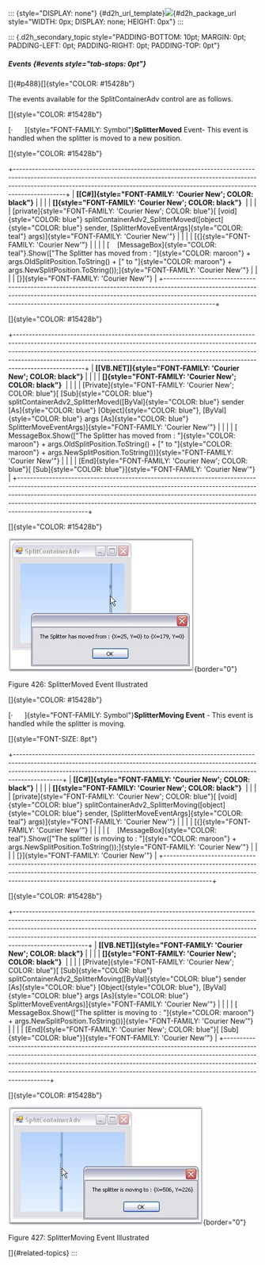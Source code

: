 ::: {style="DISPLAY: none"}
[](ms-xhelp:///?Id=d2h_url_template){#d2h_url_template}![](!package_url!){#d2h_package_url style="WIDTH: 0px; DISPLAY: none; HEIGHT: 0px"}
:::

::: {.d2h_secondary_topic style="PADDING-BOTTOM: 10pt; MARGIN: 0pt; PADDING-LEFT: 0pt; PADDING-RIGHT: 0pt; PADDING-TOP: 0pt"}
##### Events {#events style="tab-stops: 0pt"}

[]{#p488}[]{style="COLOR: #15428b"} 

The events available for the SplitContainerAdv control are as follows.

[]{style="COLOR: #15428b"} 

[·      ]{style="FONT-FAMILY: Symbol"}**SplitterMoved** Event- This event is handled when the splitter is moved to a new position.

[]{style="COLOR: #15428b"} 

+----------------------------------------------------------------------------------------------------------------------------------------------------------------------------------------------------------------------------------------------------------+
| **[\[C#\]]{style="FONT-FAMILY: 'Courier New'; COLOR: black"}**                                                                                                                                                                                           |
|                                                                                                                                                                                                                                                          |
| **[]{style="FONT-FAMILY: 'Courier New'; COLOR: black"}**                                                                                                                                                                                                 |
|                                                                                                                                                                                                                                                          |
| [private]{style="FONT-FAMILY: 'Courier New'; COLOR: blue"}[ [void]{style="COLOR: blue"} splitContainerAdv2_SplitterMoved([object]{style="COLOR: blue"} sender, [SplitterMoveEventArgs]{style="COLOR: teal"} args)]{style="FONT-FAMILY: 'Courier New'"}   |
|                                                                                                                                                                                                                                                          |
| [{]{style="FONT-FAMILY: 'Courier New'"}                                                                                                                                                                                                                  |
|                                                                                                                                                                                                                                                          |
| [    [MessageBox]{style="COLOR: teal"}.Show([\"The Splitter has moved from : \"]{style="COLOR: maroon"} + args.OldSplitPosition.ToString() + [\" to \"]{style="COLOR: maroon"} + args.NewSplitPosition.ToString());]{style="FONT-FAMILY: 'Courier New'"} |
|                                                                                                                                                                                                                                                          |
| [}]{style="FONT-FAMILY: 'Courier New'"}                                                                                                                                                                                                                  |
+----------------------------------------------------------------------------------------------------------------------------------------------------------------------------------------------------------------------------------------------------------+

[]{style="COLOR: #15428b"} 

+----------------------------------------------------------------------------------------------------------------------------------------------------------------------------------------------------------------------------------------------------------------------------------------------------------------------------------------------+
| **[\[VB.NET\]]{style="FONT-FAMILY: 'Courier New'; COLOR: black"}**                                                                                                                                                                                                                                                                           |
|                                                                                                                                                                                                                                                                                                                                              |
| **[]{style="FONT-FAMILY: 'Courier New'; COLOR: black"}**                                                                                                                                                                                                                                                                                     |
|                                                                                                                                                                                                                                                                                                                                              |
| [Private]{style="FONT-FAMILY: 'Courier New'; COLOR: blue"}[ [Sub]{style="COLOR: blue"} splitContainerAdv2_SplitterMoved([ByVal]{style="COLOR: blue"} sender [As]{style="COLOR: blue"} [Object]{style="COLOR: blue"}, [ByVal]{style="COLOR: blue"} args [As]{style="COLOR: blue"} SplitterMoveEventArgs)]{style="FONT-FAMILY: 'Courier New'"} |
|                                                                                                                                                                                                                                                                                                                                              |
| [    MessageBox.Show([\"The Splitter has moved from : \"]{style="COLOR: maroon"} + args.OldSplitPosition.ToString() + [\" to \"]{style="COLOR: maroon"} + args.NewSplitPosition.ToString())]{style="FONT-FAMILY: 'Courier New'"}                                                                                                             |
|                                                                                                                                                                                                                                                                                                                                              |
| [End]{style="FONT-FAMILY: 'Courier New'; COLOR: blue"}[ [Sub]{style="COLOR: blue"}]{style="FONT-FAMILY: 'Courier New'"}                                                                                                                                                                                                                      |
+----------------------------------------------------------------------------------------------------------------------------------------------------------------------------------------------------------------------------------------------------------------------------------------------------------------------------------------------+

[]{style="COLOR: #15428b"} 

![](ImagesExt/image76_422.jpg){border="0"}

Figure 426: SplitterMoved Event Illustrated

[]{style="COLOR: #15428b"} 

[·      ]{style="FONT-FAMILY: Symbol"}**SplitterMoving Event** - This event is handled while the splitter is moving.

[]{style="FONT-SIZE: 8pt"} 

+---------------------------------------------------------------------------------------------------------------------------------------------------------------------------------------------------------------------------------------------------------+
| **[\[C#\]]{style="FONT-FAMILY: 'Courier New'; COLOR: black"}**                                                                                                                                                                                          |
|                                                                                                                                                                                                                                                         |
| **[]{style="FONT-FAMILY: 'Courier New'; COLOR: black"}**                                                                                                                                                                                                |
|                                                                                                                                                                                                                                                         |
| [private]{style="FONT-FAMILY: 'Courier New'; COLOR: blue"}[ [void]{style="COLOR: blue"} splitContainerAdv2_SplitterMoving([object]{style="COLOR: blue"} sender, [SplitterMoveEventArgs]{style="COLOR: teal"} args)]{style="FONT-FAMILY: 'Courier New'"} |
|                                                                                                                                                                                                                                                         |
| [{]{style="FONT-FAMILY: 'Courier New'"}                                                                                                                                                                                                                 |
|                                                                                                                                                                                                                                                         |
| [    [MessageBox]{style="COLOR: teal"}.Show([\"The splitter is moving to : \"]{style="COLOR: maroon"} + args.NewSplitPosition.ToString());]{style="FONT-FAMILY: 'Courier New'"}                                                                         |
|                                                                                                                                                                                                                                                         |
| [}]{style="FONT-FAMILY: 'Courier New'"}                                                                                                                                                                                                                 |
+---------------------------------------------------------------------------------------------------------------------------------------------------------------------------------------------------------------------------------------------------------+

[]{style="COLOR: #15428b"} 

+-----------------------------------------------------------------------------------------------------------------------------------------------------------------------------------------------------------------------------------------------------------------------------------------------------------------------------------------------+
| **[\[VB.NET\]]{style="FONT-FAMILY: 'Courier New'; COLOR: black"}**                                                                                                                                                                                                                                                                            |
|                                                                                                                                                                                                                                                                                                                                               |
| **[]{style="FONT-FAMILY: 'Courier New'; COLOR: black"}**                                                                                                                                                                                                                                                                                      |
|                                                                                                                                                                                                                                                                                                                                               |
| [Private]{style="FONT-FAMILY: 'Courier New'; COLOR: blue"}[ [Sub]{style="COLOR: blue"} splitContainerAdv2_SplitterMoving([ByVal]{style="COLOR: blue"} sender [As]{style="COLOR: blue"} [Object]{style="COLOR: blue"}, [ByVal]{style="COLOR: blue"} args [As]{style="COLOR: blue"} SplitterMoveEventArgs)]{style="FONT-FAMILY: 'Courier New'"} |
|                                                                                                                                                                                                                                                                                                                                               |
| [    MessageBox.Show([\"The splitter is moving to : \"]{style="COLOR: maroon"} + args.NewSplitPosition.ToString())]{style="FONT-FAMILY: 'Courier New'"}                                                                                                                                                                                       |
|                                                                                                                                                                                                                                                                                                                                               |
| [End]{style="FONT-FAMILY: 'Courier New'; COLOR: blue"}[ [Sub]{style="COLOR: blue"}]{style="FONT-FAMILY: 'Courier New'"}                                                                                                                                                                                                                       |
+-----------------------------------------------------------------------------------------------------------------------------------------------------------------------------------------------------------------------------------------------------------------------------------------------------------------------------------------------+

[]{style="COLOR: #15428b"} 

![](ImagesExt/image76_423.jpg){border="0"}

Figure 427: SplitterMoving Event Illustrated

[]{#related-topics}
:::
